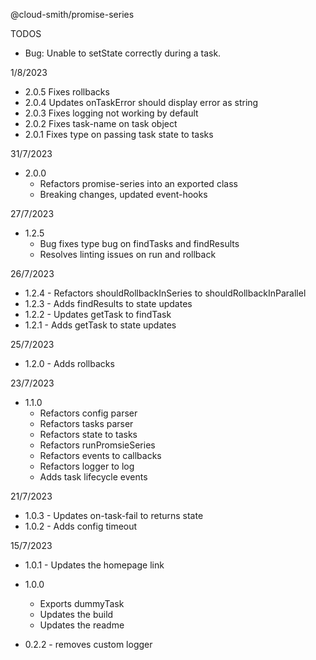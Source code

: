 @cloud-smith/promise-series

TODOS
- Bug: Unable to setState correctly during a task.

1/8/2023
- 2.0.5 Fixes rollbacks
- 2.0.4 Updates onTaskError should display error as string
- 2.0.3 Fixes logging not working by default
- 2.0.2 Fixes task-name on task object
- 2.0.1 Fixes type on passing task state to tasks

31/7/2023
- 2.0.0
  - Refactors promise-series into an exported class
  - Breaking changes, updated event-hooks

27/7/2023
- 1.2.5
  - Bug fixes type bug on findTasks and findResults
  - Resolves linting issues on run and rollback

26/7/2023
- 1.2.4 - Refactors shouldRollbackInSeries to shouldRollbackInParallel
- 1.2.3 - Adds findResults to state updates
- 1.2.2 - Updates getTask to findTask
- 1.2.1 - Adds getTask to state updates

25/7/2023
- 1.2.0 - Adds rollbacks

23/7/2023
- 1.1.0
  - Refactors config parser
  - Refactors tasks parser
  - Refactors state to tasks
  - Refactors runPromsieSeries
  - Refactors events to callbacks
  - Refactors logger to log
  - Adds task lifecycle events

21/7/2023
- 1.0.3 - Updates on-task-fail to returns state
- 1.0.2 - Adds config timeout

15/7/2023
- 1.0.1 - Updates the homepage link

- 1.0.0
  - Exports dummyTask
  - Updates the build
  - Updates the readme

- 0.2.2 - removes custom logger
